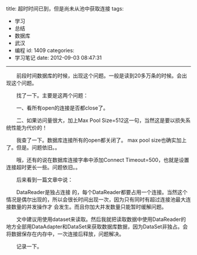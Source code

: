 title: 超时时间已到，但是尚未从池中获取连接
tags:
  - 学习
  - 总结
  - 数据库
  - 武汉
  - 编程
id: 1409
categories:
  - 学习笔记
date: 2012-09-03 08:47:31
---

　　前段时间数据库的时候，出现这个问题。一般是读到20多万条的时候。会出现这个问题。

　　找了一下。主要是这两个问题：

　　一、看所有open的连接是否都close了。

　　二、如果访问量很大，加上Max   Pool   Size=512这一句，当然这是要以损失系统性能为代价的！

　　我查了一下。数据库连接所有的open都关闭了。 max pool size也确实加上了。但是。问题依旧。。

　　哦，还有的说在数据库连接字串中添加Connect Timeout=500，也就是设置连接超时更长一些。问题依旧。。

　　后来看到一篇文章中说：

　　DataReader是独占连接 的，每个DataReader都要占用一个连接。当然这个情况是偶尔出现的，所以会很长时间出现一次，因为只有同时有超过连接池最大连接数量的并发操作才 会发生。而且你加大并发数量只能暂时缓解问题。

　　文中建议用使用dataset来读取。然后我就把读取数据中使用DataReader的地方全部用DataAdapter和DataSet来获取数据库数据，因为DataSet非独占。会将数据保存在内存中，一次连接后释放，问题解决。

　　记录一下。